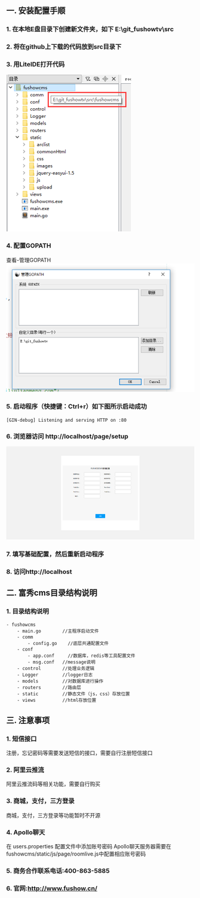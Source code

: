 ## 一. 安装配置手顺
### 1.	在本地E盘目录下创建新文件夹，如下 E:\git_fushowtv\src
### 2.	将在github上下载的代码放到src目录下
### 3.	用LiteIDE打开代码
![](./images/ins1.png)
### 4.	配置GOPATH
查看-管理GOPATH
![](./images/ins2.png)
### 5. 启动程序（快捷键：Ctrl+r）如下图所示启动成功
```
[GIN-debug] Listening and serving HTTP on :80
```
### 6.	浏览器访问 http://localhost/page/setup
![](./images/ins3.png)
### 7.	填写基础配置，然后重新启动程序
### 8.	访问http://localhost

## 二. 富秀cms目录结构说明
### 1.	目录结构说明
	- fushowcms
		- main.go		 //主程序启动文件
		- comm
			- config.go    //底层共通配置文件
		- conf
			- app.conf     //数据库，redis等工具配置文件
			- msg.conf	 //message说明
		- control		 //处理业务逻辑
		- Logger		 //logger日志
		- models		 //对数据库进行操作
		- routers		 //路由层
		- static		 //静态文件（js，css）存放位置
		- views		     //html存放位置

## 三. 注意事项
### 1. 短信接口
注册，忘记密码等需要发送短信的接口，需要自行注册短信接口
### 2. 阿里云推流
阿里云推流码等相关功能，需要自行购买
### 3. 商城，支付，三方登录
商城，支付，三方登录等功能暂时不开源
### 4. Apollo聊天
在 users.properties 配置文件中添加账号密码
Apollo聊天服务器需要在fushowcms/static/js/page/roomlive.js中配置相应账号密码
### 5. 商务合作联系电话:400-863-5885
### 6. 官网:http://www.fushow.cn/